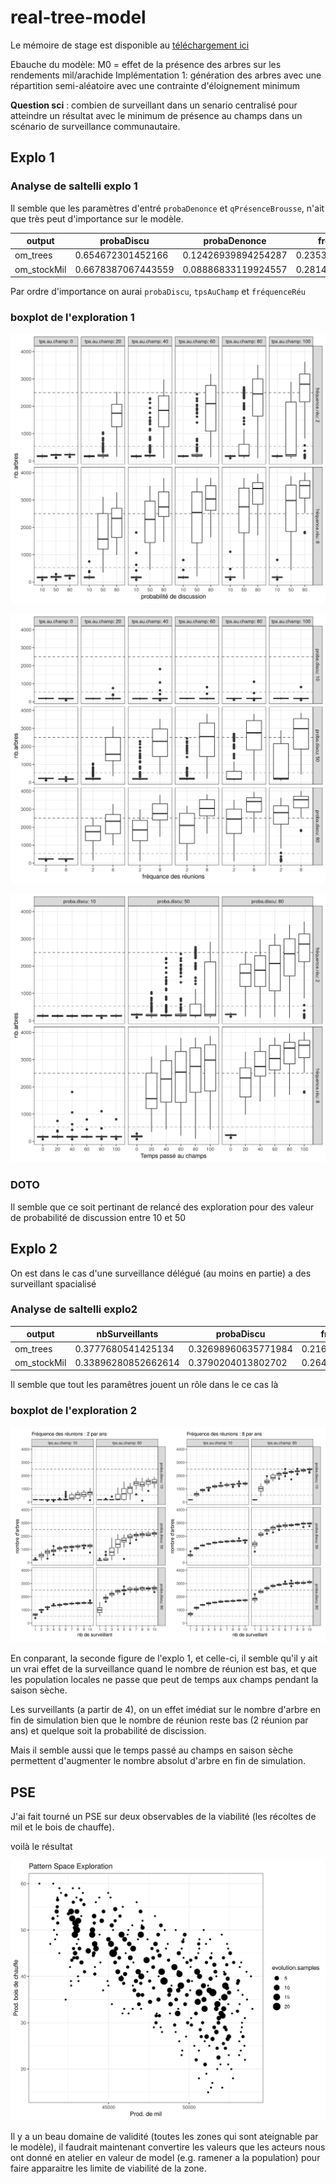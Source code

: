 # real-tree-model

Le mémoire de stage est disponible au [téléchargement ici](https://github.com/LucTin4/real-tree-model/raw/main/M%C3%A9moire_Lucas_Broutin%20-ag1_compressed.pdf)
 
 
 
Ebauche du modèle: M0 = effet de la présence des arbres sur les rendements mil/arachide 
Implémentation 1: génération des arbres avec une répartition semi-aléatoire avec une contrainte d'éloignement minimum 

**Question sci** : combien de surveillant dans un senario centralisé pour atteindre un résultat avec le minimum de présence au champs dans un scénario de surveillance communautaire.

## Explo 1
### Analyse de saltelli explo 1

Il semble que les paramètres d'entré `probaDenonce` et `qPrésenceBrousse`, n'ait que très peut d'importance sur le modèle.

| output      | probaDiscu         | probaDenonce        | fréquenceRéu        | qPrésenceBrousse    | tpsAuChamp          |
|-------------|--------------------|---------------------|---------------------|---------------------|---------------------|
| om_trees    | 0.654672301452166  | 0.12426939894254287 | 0.23532599626506415 | 0.06112936082354896 | 0.25950574210586974 |
| om_stockMil | 0.6678387067443559 | 0.08886833119924557 | 0.28145057779243327 | 0.05195834767055857 | 0.17885987404164297 |

Par ordre d'importance on aurai `probaDiscu`, `tpsAuChamp` et `fréquenceRéu`

### boxplot de l'exploration 1

![](img/boxplot_discussion_freq_tps_champs.png)

![](img/boxplot_freq_proba_discu_tps_champs.png)

![](img/boxplot_tps_champs_freq_discu.png)

### DOTO
Il semble que ce soit pertinant de relancé des exploration pour des valeur de probabilité de discussion entre 10 et 50

## Explo 2

On est dans le cas d'une surveillance délégué (au moins en partie) a des surveillant spacialisé

### Analyse de saltelli explo2

| output      | nbSurveillants      | probaDiscu          | fréquenceRéu     | tpsAuChamp         |
|-------------|---------------------|---------------------|--------------------|--------------------|
| om_trees    | 0.3777680541425134  | 0.32698960635771984 | 0.2161186747863557 | 0.5075202964454291 |
| om_stockMil | 0.33896280852662614 | 0.3790204013802702  | 0.2646585049356692 | 0.4274414759075179 |

Il semble que tout les paramêtres jouent un rôle dans le ce cas là

### boxplot de l'exploration 2

![](img/exp2_boxplot_nSurveillant_discussion_tps_champs.png)

En conparant, la seconde figure de l'explo 1, et celle-ci, il semble qu'il y ait un vrai effet de la surveillance quand le nombre de réunion est bas, et que les population locales ne passe que peut de temps aux champs pendant la saison sèche. 

Les surveillants (a partir de 4), on un effet imédiat sur le nombre d'arbre en fin de simulation bien que le nombre de réunion reste bas (2 réunion par ans) et quelque soit la probabilité de discission. 

Mais il semble aussi que le temps passé au champs en saison sèche permettent d'augmenter le nombre absolut d'arbre en fin de simulation.

## PSE

J'ai fait tourné un PSE sur deux observables de la viabilité (les récoltes de mil et le bois de chauffe). 

voilà le résultat

![](img/om_pse.png)

Il y a un beau domaine de validité (toutes les zones qui sont ateignable par le modèle), il faudrait maintenant convertire les valeurs que les acteurs nous ont donné en atelier en valeur de model (e.g. ramener a la population) pour faire apparaitre les limite de viabilité de la zone. 
